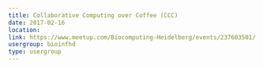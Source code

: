 ```yaml
---
title: Collaborative Computing over Coffee (CCC)
date: 2017-02-16
location: 
link: https://www.meetup.com/Biocomputing-Heidelberg/events/237603501/
usergroup: bioinfhd
type: usergroup
---
```


